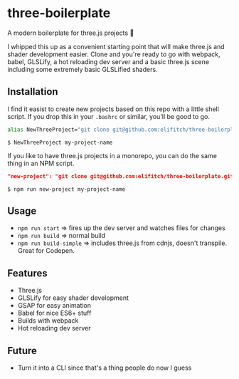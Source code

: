 # three-boilerplate
A modern boilerplate for three.js projects 🎉

I whipped this up as a convenient starting point that will make three.js and shader development easier.  Clone and you're ready to go with webpack, babel, GLSLify, a hot reloading dev server and a basic three.js scene including some extremely basic GLSLified shaders.


## Installation
I find it easist to create new projects based on this repo with a little shell script.  If you drop this in your `.bashrc` or similar, you'll be good to go.
``` bash
alias NewThreeProject="git clone git@github.com:elifitch/three-boilerplate.git && rm -rf ./three-boilerplate/.git && mv ./three-boilerplate "
```
`$ NewThreeProject my-project-name`

If you like to have three.js projects in a monorepo, you can do the same thing in an NPM script.
``` json
"new-project": "git clone git@github.com:elifitch/three-boilerplate.git && rm -rf ./three-boilerplate/.git && mv ./three-boilerplate "
```
`$ npm run new-project my-project-name`


## Usage
* `npm run start` => fires up the dev server and watches files for changes
* `npm run build` => normal build
* `npm run build-simple` => includes three.js from cdnjs, doesn't transpile. Great for Codepen.


## Features
* Three.js
* GLSLify for easy shader development
* GSAP for easy animation
* Babel for nice ES6+ stuff
* Builds with webpack
* Hot reloading dev server


## Future
* Turn it into a CLI since that's a thing people do now I guess
